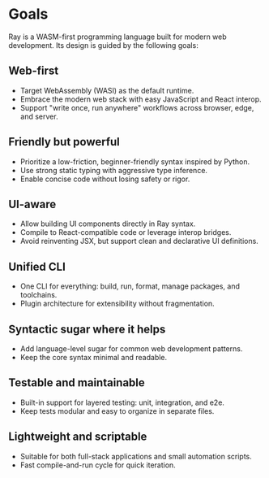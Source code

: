 # Goals

Ray is a WASM-first programming language built for modern web development. Its design is guided by the following goals:

## Web-first
- Target WebAssembly (WASI) as the default runtime.
- Embrace the modern web stack with easy JavaScript and React interop.
- Support "write once, run anywhere" workflows across browser, edge, and server.

## Friendly but powerful
- Prioritize a low-friction, beginner-friendly syntax inspired by Python.
- Use strong static typing with aggressive type inference.
- Enable concise code without losing safety or rigor.

## UI-aware
- Allow building UI components directly in Ray syntax.
- Compile to React-compatible code or leverage interop bridges.
- Avoid reinventing JSX, but support clean and declarative UI definitions.

## Unified CLI
- One CLI for everything: build, run, format, manage packages, and toolchains.
- Plugin architecture for extensibility without fragmentation.

## Syntactic sugar where it helps
- Add language-level sugar for common web development patterns.
- Keep the core syntax minimal and readable.

## Testable and maintainable
- Built-in support for layered testing: unit, integration, and e2e.
- Keep tests modular and easy to organize in separate files.

## Lightweight and scriptable
- Suitable for both full-stack applications and small automation scripts.
- Fast compile-and-run cycle for quick iteration.
